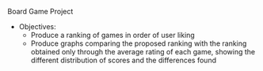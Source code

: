 Board Game Project
- Objectives: 
  - Produce a ranking of games in order of user liking
  - Produce graphs comparing the proposed ranking with the ranking obtained only through the average rating of each game, showing the different distribution of scores and the differences found